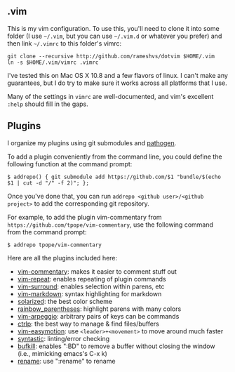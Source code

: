 .vim
---
This is my vim configuration. To use this, you'll need to clone it into some
folder (I use `~/.vim`, but you can use `~/.vim.d` or whatever you prefer) and
then link `~/.vimrc` to this folder's vimrc:

    git clone --recursive http://github.com/rameshvs/dotvim $HOME/.vim
    ln -s $HOME/.vim/vimrc .vimrc

I've tested this on Mac OS X 10.8 and a few flavors of linux. I can't make
any guarantees, but I do try to make sure it works across all platforms
that I use.

Many of the settings in `vimrc` are well-documented, and vim's excellent
`:help` should fill in the gaps.

Plugins
---
I organize my plugins using git submodules and [pathogen](http://github.com/tpope/vim-pathogen).

To add a plugin conveniently from the command line, you could define the
following function at the command prompt:

    $ addrepo() { git submodule add https://github.com/$1 "bundle/$(echo $1 | cut -d "/" -f 2)"; };

Once you've done that, you can run `addrepo <github user>/<github project>`
to add the corresponding git repository.

For example, to add the plugin vim-commentary from
`https://github.com/tpope/vim-commentary`, use the following command from the
command prompt:

    $ addrepo tpope/vim-commentary

Here are all the plugins included here:

* [vim-commentary](http://github.com/tpope/vim-commentary): makes it easier to comment stuff out
* [vim-repeat](http://github.com/tpope/vim-repeat): enables repeating of plugin commands
* [vim-surround](http://github.com/tpope/vim-surround): enables selection within parens, etc
* [vim-markdown](http://github.com/tpope/vim-markdown): syntax highlighting for markdown
* [solarized](http://github.com/altercation/vim-colors-solarized): the best color scheme
* [rainbow_parentheses](http://github.com/kien/rainbow_parentheses.vim): highlight parens with many colors
* [vim-arpeggio](http://github.com/kana/vim-arpeggio): arbitrary pairs of keys can be commands
* [ctrlp](http://github.com/kien/ctrlp.vim): the best way to manage & find files/buffers
* [vim-easymotion](http://github.com/Lokaltog/vim-easymotion): use `<leader>+<movement>` to move around much faster
* [syntastic](http://github.com/scrooloose/syntastic): linting/error checking
* [bufkill](http://github.com/vim-scripts/bufkill.vim): enables ":BD" to remove a buffer without closing the window (i.e., mimicking emacs's C-x k)
* [rename](http://github.com/vim-scripts/Rename): use ":rename" to rename

